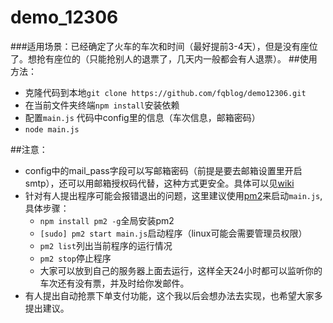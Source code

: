 # demo_12306
###适用场景：已经确定了火车的车次和时间（最好提前3-4天），但是没有座位了。想抢有座位的（只能抢别人的退票了，几天内一般都会有人退票）。
##使用方法：
  * 克隆代码到本地``` git clone https://github.com/fqblog/demo12306.git ``` 
  * 在当前文件夹终端``` npm install ```安装依赖
  * 配置```main.js``` 代码中config里的信息（车次信息，邮箱密码）
  * ```node main.js```
  
##注意：
  * config中的mail_pass字段可以写邮箱密码（前提是要去邮箱设置里开启smtp），还可以用邮箱授权码代替，这种方式更安全。具体可以见[wiki](https://github.com/hongrunhui/node_12306/wiki/%E9%82%AE%E7%AE%B1%E8%AE%A4%E8%AF%81%E9%94%99%E8%AF%AF%E8%A7%A3%E5%86%B3%E5%8A%9E%E6%B3%95)
  * 针对有人提出程序可能会报错退出的问题，这里建议使用[pm2](http://pm2.keymetrics.io/)来启动```main.js```,具体步骤：
 	* ```npm install pm2 -g```全局安装pm2
 	* ```[sudo] pm2 start main.js```启动程序（linux可能会需要管理员权限）
    * ```pm2 list```列出当前程序的运行情况
    * ```pm2 stop```停止程序
    * 大家可以放到自己的服务器上面去运行，这样全天24小时都可以监听你的车次还有没有票，并及时给你发邮件。
  * 有人提出自动抢票下单支付功能，这个我以后会想办法去实现，也希望大家多提出建议。
 
